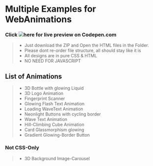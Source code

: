 # Multiple Examples for WebAnimations #

### Click ![here](https://codepen.io/collection/eJgpgP) for live preview on Codepen.com
> 
> - Just download the ZIP and Open the HTML files in the Folder.
> - Please dont re-order file structure, all should stay like it is
> - All designs are in pure CSS & HTML
> - NO NEED FOR JAVASCRIPT
>

## List of Animations ##

>
> - 3D Bottle with glowing Liquid
> - 3D Logo Animation
> - Fingerprint Scanner
> - Glowing Flash Text Animation
> - Loading WaveText Animation
> - Neonlight Buttons with cycling border
> - Wave Text Animation
> - Hill-Climbing Cube Animation
> - Card Glassmorphism glowing
> - Gradient Glowing-Border Button

### Not CSS-Only ###

> - 3D Background Image-Carousel

